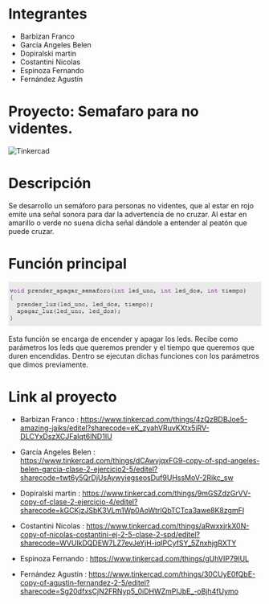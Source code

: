 # Integrantes

- Barbizan	Franco
- García	Angeles Belen 
- Dopiralski	martin
- Costantini	Nicolas
- Espinoza	Fernando
- Fernández	Agustín

# Proyecto: Semafaro para no videntes.
![Tinkercad](./imagenes/adrduino.png)

# Descripción
Se desarrollo un semáforo para personas no videntes, que al estar en rojo emite una señal sonora para dar la advertencia de no cruzar. Al estar en amarillo o verde no suena dicha señal dándole a entender al peatón que puede cruzar.  

# Función principal
![codigo](./imagenes/codigo.png)

Esta función se encarga de encender y apagar los leds. Recibe como parámetros los leds que queremos prender y el tiempo que queremos que duren encendidas. Dentro se ejecutan dichas funciones con los parámetros que dimos previamente. 

# Link al proyecto 

- Barbizan	Franco : https://www.tinkercad.com/things/4zQzBDBJoe5-amazing-jaiks/editel?sharecode=eK_zyahVRuvKXtx5iRV-DLCYxDszXCJFaIqt6lND1IU

- García	Angeles Belen : https://www.tinkercad.com/things/dCAwvjqxFG9-copy-of-spd-angeles-belen-garcia-clase-2-ejercicio2-5/editel?sharecode=twt6y5QrDjUsAywyiegseosDuf9UHssMoV-2Rikc_sw

- Dopiralski	martin : https://www.tinkercad.com/things/9mGSZdzGrVV-copy-of-clase-2-ejercicio-4/editel?sharecode=kGCKjzJSbK3VLm1Wp0AoWtrlQbTCTca3awe8K8zgmFI

- Costantini	Nicolas : https://www.tinkercad.com/things/aRwxxjrkX0N-copy-of-nicolas-costantini-ej-2-5-clase-2-spd/editel?sharecode=WVUlkDQDEW7LZ7evJeYjH-iqIPCyfSY_5ZnxhjgRXTY

- Espinoza	Fernando : https://www.tinkercad.com/things/gUhVIP79IUL

- Fernández	Agustín : https://www.tinkercad.com/things/30CUyE0fQbE-copy-of-agustin-fernandez-2-5/editel?sharecode=Sg20dfxsCjN2FRNyp5_0iDHWZmPIJbE_-oBjh4fUymo